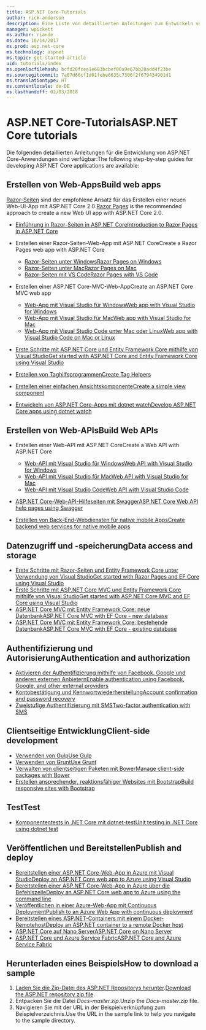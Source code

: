 ```yaml
---
title: ASP.NET Core-Tutorials
author: rick-anderson
description: Eine Liste von detaillierten Anleitungen zum Entwickeln von ASP.NET Core-Anwendungen
manager: wpickett
ms.author: riande
ms.date: 10/14/2017
ms.prod: asp.net-core
ms.technology: aspnet
ms.topic: get-started-article
uid: tutorials/index
ms.openlocfilehash: bcfd20fcea1e683bcbef00a9e67bb28add4f23be
ms.sourcegitcommit: 7a87d66cf1d01febe6635c7306f2f679434901d1
ms.translationtype: HT
ms.contentlocale: de-DE
ms.lasthandoff: 02/03/2018
---
```

# <a name="aspnet-core-tutorials"></a><span data-ttu-id="f7997-103">ASP.NET Core-Tutorials</span><span class="sxs-lookup"><span data-stu-id="f7997-103">ASP.NET Core tutorials</span></span>

<span data-ttu-id="f7997-104">Die folgenden detaillierten Anleitungen für die Entwicklung von ASP.NET Core-Anwendungen sind verfügbar:</span><span class="sxs-lookup"><span data-stu-id="f7997-104">The following step-by-step guides for developing ASP.NET Core applications are available:</span></span>

## <a name="build-web-apps"></a><span data-ttu-id="f7997-105">Erstellen von Web-Apps</span><span class="sxs-lookup"><span data-stu-id="f7997-105">Build web apps</span></span>

<span data-ttu-id="f7997-106">[Razor-Seiten](xref:mvc/razor-pages/index) sind der empfohlene Ansatz für das Erstellen einer neuen Web-UI-App mit ASP.NET Core 2.0.</span><span class="sxs-lookup"><span data-stu-id="f7997-106">[Razor Pages](xref:mvc/razor-pages/index) is the recommended approach to create a new Web UI app with ASP.NET Core 2.0.</span></span>

* [<span data-ttu-id="f7997-107">Einführung in Razor-Seiten in ASP.NET Core</span><span class="sxs-lookup"><span data-stu-id="f7997-107">Introduction to Razor Pages in ASP.NET Core</span></span>](xref:mvc/razor-pages/index)
* <span data-ttu-id="f7997-108">Erstellen einer Razor-Seiten-Web-App mit ASP.NET Core</span><span class="sxs-lookup"><span data-stu-id="f7997-108">Create a Razor Pages web app with ASP.NET Core</span></span>

   * [<span data-ttu-id="f7997-109">Razor-Seiten unter Windows</span><span class="sxs-lookup"><span data-stu-id="f7997-109">Razor Pages on Windows</span></span>](xref:tutorials/razor-pages/index)
   * [<span data-ttu-id="f7997-110">Razor-Seiten unter Mac</span><span class="sxs-lookup"><span data-stu-id="f7997-110">Razor Pages on Mac</span></span>](xref:tutorials/razor-pages-mac/index)
   * [<span data-ttu-id="f7997-111">Razor-Seiten mit VS Code</span><span class="sxs-lookup"><span data-stu-id="f7997-111">Razor Pages with VS Code</span></span>](xref:tutorials/razor-pages-vsc/index)  

* <span data-ttu-id="f7997-112">Erstellen einer ASP.NET Core-MVC-Web-App</span><span class="sxs-lookup"><span data-stu-id="f7997-112">Create an ASP.NET Core MVC web app</span></span>

   * [<span data-ttu-id="f7997-113">Web-App mit Visual Studio für Windows</span><span class="sxs-lookup"><span data-stu-id="f7997-113">Web app with Visual Studio for Windows</span></span>](first-mvc-app/index.md)
   * [<span data-ttu-id="f7997-114">Web-App mit Visual Studio für Mac</span><span class="sxs-lookup"><span data-stu-id="f7997-114">Web app with Visual Studio for Mac</span></span>](first-mvc-app-mac/index.md)
   * [<span data-ttu-id="f7997-115">Web-App mit Visual Studio Code unter Mac oder Linux</span><span class="sxs-lookup"><span data-stu-id="f7997-115">Web app with Visual Studio Code on Mac or Linux</span></span>](first-mvc-app-xplat/index.md)

* [<span data-ttu-id="f7997-116">Erste Schritte mit ASP.NET Core und Entity Framework Core mithilfe von Visual Studio</span><span class="sxs-lookup"><span data-stu-id="f7997-116">Get started with ASP.NET Core and Entity Framework Core using Visual Studio</span></span>](../data/ef-mvc/index.md)
* [<span data-ttu-id="f7997-117">Erstellen von Taghilfsprogrammen</span><span class="sxs-lookup"><span data-stu-id="f7997-117">Create Tag Helpers</span></span>](../mvc/views/tag-helpers/authoring.md)
* [<span data-ttu-id="f7997-118">Erstellen einer einfachen Ansichtskomponente</span><span class="sxs-lookup"><span data-stu-id="f7997-118">Create a simple view component</span></span>](../mvc/views/view-components.md#walkthrough-creating-a-simple-view-component)
* [<span data-ttu-id="f7997-119">Entwickeln von ASP.NET Core-Apps mit dotnet watch</span><span class="sxs-lookup"><span data-stu-id="f7997-119">Develop ASP.NET Core apps using dotnet watch</span></span>](dotnet-watch.md)

## <a name="build-web-apis"></a><span data-ttu-id="f7997-120">Erstellen von Web-APIs</span><span class="sxs-lookup"><span data-stu-id="f7997-120">Build Web APIs</span></span>
* <span data-ttu-id="f7997-121">Erstellen einer Web-API mit ASP.NET Core</span><span class="sxs-lookup"><span data-stu-id="f7997-121">Create a Web API with ASP.NET Core</span></span>

  * [<span data-ttu-id="f7997-122">Web-API mit Visual Studio für Windows</span><span class="sxs-lookup"><span data-stu-id="f7997-122">Web API with Visual Studio for Windows</span></span>](first-web-api.md)
  * [<span data-ttu-id="f7997-123">Web-API mit Visual Studio für Mac</span><span class="sxs-lookup"><span data-stu-id="f7997-123">Web API with Visual Studio for Mac</span></span>](xref:tutorials/first-web-api-mac)
  * [<span data-ttu-id="f7997-124">Web-API mit Visual Studio Code</span><span class="sxs-lookup"><span data-stu-id="f7997-124">Web API with Visual Studio Code</span></span>](web-api-vsc.md)
  
* [<span data-ttu-id="f7997-125">ASP.NET Core-Web-API-Hilfeseiten mit Swagger</span><span class="sxs-lookup"><span data-stu-id="f7997-125">ASP.NET Core Web API help pages using Swagger</span></span>](web-api-help-pages-using-swagger.md)
* [<span data-ttu-id="f7997-126">Erstellen von Back-End-Webdiensten für native mobile Apps</span><span class="sxs-lookup"><span data-stu-id="f7997-126">Create backend web services for native mobile apps</span></span>](../mobile/native-mobile-backend.md)

## <a name="data-access-and-storage"></a><span data-ttu-id="f7997-127">Datenzugriff und -speicherung</span><span class="sxs-lookup"><span data-stu-id="f7997-127">Data access and storage</span></span>
* [<span data-ttu-id="f7997-128">Erste Schritte mit Razor-Seiten und Entity Framework Core unter Verwendung von Visual Studio</span><span class="sxs-lookup"><span data-stu-id="f7997-128">Get started with Razor Pages and EF Core using Visual Studio</span></span>](xref:data/ef-rp/intro)
* [<span data-ttu-id="f7997-129">Erste Schritte mit ASP.NET Core MVC und Entity Framework Core mithilfe von Visual Studio</span><span class="sxs-lookup"><span data-stu-id="f7997-129">Get started with ASP.NET Core MVC and EF Core using Visual Studio</span></span>](../data/ef-mvc/index.md)
* [<span data-ttu-id="f7997-130">ASP.NET Core MVC mit Entity Framework Core: neue Datenbank</span><span class="sxs-lookup"><span data-stu-id="f7997-130">ASP.NET Core MVC with EF Core - new database</span></span>](https://docs.microsoft.com/ef/core/get-started/aspnetcore/new-db)
* [<span data-ttu-id="f7997-131">ASP.NET Core MVC mit Entity Framework Core: bestehende Datenbank</span><span class="sxs-lookup"><span data-stu-id="f7997-131">ASP.NET Core MVC with EF Core - existing database</span></span>](https://docs.microsoft.com/ef/core/get-started/aspnetcore/existing-db)

## <a name="authentication-and-authorization"></a><span data-ttu-id="f7997-132">Authentifizierung und Autorisierung</span><span class="sxs-lookup"><span data-stu-id="f7997-132">Authentication and authorization</span></span>
* [<span data-ttu-id="f7997-133">Aktivieren der Authentifizierung mithilfe von Facebook, Google und anderen externen Anbietern</span><span class="sxs-lookup"><span data-stu-id="f7997-133">Enable authentication using Facebook, Google, and other external providers</span></span>](../security/authentication/social/index.md)
* [<span data-ttu-id="f7997-134">Kontobestätigung und Kennwortwiederherstellung</span><span class="sxs-lookup"><span data-stu-id="f7997-134">Account confirmation and password recovery</span></span>](../security/authentication/accconfirm.md)
* [<span data-ttu-id="f7997-135">Zweistufige Authentifizierung mit SMS</span><span class="sxs-lookup"><span data-stu-id="f7997-135">Two-factor authentication with SMS</span></span>](../security/authentication/2fa.md)

## <a name="client-side-development"></a><span data-ttu-id="f7997-136">Clientseitige Entwicklung</span><span class="sxs-lookup"><span data-stu-id="f7997-136">Client-side development</span></span>
* [<span data-ttu-id="f7997-137">Verwenden von Gulp</span><span class="sxs-lookup"><span data-stu-id="f7997-137">Use Gulp</span></span>](../client-side/using-gulp.md)
* [<span data-ttu-id="f7997-138">Verwenden von Grunt</span><span class="sxs-lookup"><span data-stu-id="f7997-138">Use Grunt</span></span>](../client-side/using-grunt.md)
* [<span data-ttu-id="f7997-139">Verwalten von clientseitigen Paketen mit Bower</span><span class="sxs-lookup"><span data-stu-id="f7997-139">Manage client-side packages with Bower</span></span>](../client-side/bower.md)
* [<span data-ttu-id="f7997-140">Erstellen ansprechender, reaktionsfähiger Websites mit Bootstrap</span><span class="sxs-lookup"><span data-stu-id="f7997-140">Build responsive sites with Bootstrap</span></span>](../client-side/bootstrap.md)

## <a name="test"></a><span data-ttu-id="f7997-141">Test</span><span class="sxs-lookup"><span data-stu-id="f7997-141">Test</span></span>
* [<span data-ttu-id="f7997-142">Komponententests in .NET Core mit dotnet-test</span><span class="sxs-lookup"><span data-stu-id="f7997-142">Unit testing in .NET Core using dotnet test</span></span>](https://docs.microsoft.com/dotnet/articles/core/testing/unit-testing-with-dotnet-test)

## <a name="publish-and-deploy"></a><span data-ttu-id="f7997-143">Veröffentlichen und Bereitstellen</span><span class="sxs-lookup"><span data-stu-id="f7997-143">Publish and deploy</span></span>
* [<span data-ttu-id="f7997-144">Bereitstellen einer ASP.NET Core-Web-App in Azure mit Visual Studio</span><span class="sxs-lookup"><span data-stu-id="f7997-144">Deploy an ASP.NET Core web app to Azure using Visual Studio</span></span>](publish-to-azure-webapp-using-vs.md)
* [<span data-ttu-id="f7997-145">Bereitstellen einer ASP.NET Core-Web-App in Azure über die Befehlszeile</span><span class="sxs-lookup"><span data-stu-id="f7997-145">Deploy an ASP.NET Core web app to Azure using the command line</span></span>](publish-to-azure-webapp-using-cli.md)
* [<span data-ttu-id="f7997-146">Veröffentlichen in einer Azure-Web-App mit Continuous Deployment</span><span class="sxs-lookup"><span data-stu-id="f7997-146">Publish to an Azure Web App with continuous deployment</span></span>](xref:host-and-deploy/azure-apps/azure-continuous-deployment)
* [<span data-ttu-id="f7997-147">Bereitstellen eines ASP.NET-Containers mit einem Docker-Remotehost</span><span class="sxs-lookup"><span data-stu-id="f7997-147">Deploy an ASP.NET container to a remote Docker host</span></span>](https://docs.microsoft.com/azure/vs-azure-tools-docker-hosting-web-apps-in-docker)
* [<span data-ttu-id="f7997-148">ASP.NET Core auf Nano Server</span><span class="sxs-lookup"><span data-stu-id="f7997-148">ASP.NET Core on Nano Server</span></span>](nano-server.md)
* [<span data-ttu-id="f7997-149">ASP.NET Core und Azure Service Fabric</span><span class="sxs-lookup"><span data-stu-id="f7997-149">ASP.NET Core and Azure Service Fabric</span></span>](https://docs.microsoft.com/azure/service-fabric/service-fabric-add-a-web-frontend)

<a name="download"></a> 
## <a name="how-to-download-a-sample"></a><span data-ttu-id="f7997-150">Herunterladen eines Beispiels</span><span class="sxs-lookup"><span data-stu-id="f7997-150">How to download a sample</span></span>
1. <span data-ttu-id="f7997-151">[Laden Sie die Zip-Datei des ASP.NET Repositorys herunter](https://codeload.github.com/aspnet/Docs/zip/master).</span><span class="sxs-lookup"><span data-stu-id="f7997-151">[Download the ASP.NET repository zip file](https://codeload.github.com/aspnet/Docs/zip/master).</span></span>
1. <span data-ttu-id="f7997-152">Entpacken Sie die Datei *Docs-master.zip*.</span><span class="sxs-lookup"><span data-stu-id="f7997-152">Unzip the *Docs-master.zip* file.</span></span>
1. <span data-ttu-id="f7997-153">Navigieren Sie mit der URL in der Beispielverknüpfung zum Beispielverzeichnis.</span><span class="sxs-lookup"><span data-stu-id="f7997-153">Use the URL in the sample link to help you navigate to the sample directory.</span></span> 
